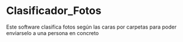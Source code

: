 # Clasificador_Fotos
 Este software clasifica fotos según las caras por carpetas para poder enviarselo a una persona en concreto
